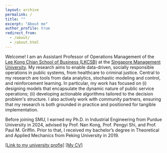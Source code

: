 ```yaml
---
layout: archive
permalink: /
title: ""
excerpt: "About me"
author_profile: true
redirect_from: 
  - /about/
  - /about.html
---
```

<!-- Google Search Console verification code -->
<meta name="google-site-verification" content="OrbqbGHi0mh8xqpqsPJnfTkl3_q207b0IypJEYfXSoo" />

<!-- Google tag (gtag.js) -->
<script async src="https://www.googletagmanager.com/gtag/js?id=G-P44T7G85MC"></script>
<script>
  window.dataLayer = window.dataLayer || [];
  function gtag(){dataLayer.push(arguments);}
  gtag('js', new Date());

  gtag('config', 'G-P44T7G85MC');
</script>
Welcome! I am an Assistant Professor of Operations Management of the [Lee Kong Chian School of Business (LKCSB)](https://business.smu.edu.sg) at the [Singapore Management University](https://www.smu.edu.sg). My research aims to enable data-driven, socially responsible operations in public systems, from healthcare to criminal justice. Central to my research are tools from data analytics, stochastic modeling and control, and reinforcement learning. In particular, my work has focused on (i) designing models that encapsulate the dynamic nature of public service operations; (ii) developing actionable algorithms tailored to the decision problem's structure. I also actively work with community partners, ensuring that my research is both grounded in practice and positioned for tangible implementation. 

Before joining SMU, I earned my Ph.D. in Industrial Engineering from Purdue University in 2024, advised by Prof. Nan Kong, Prof. Pengyi Shi, and Prof. Paul M. Griffin. Prior to that, I received my bachelor’s degree in Theoretical and Applied Mechanics from Peking University in 2019. 

[[Link to my university profle]](https://faculty.smu.edu.sg/profile/xiaoquan-gao-7966) [[My CV]](https://xiaoquanhi.github.io/web/cv/)

<!-- 
## News
- I will join [Singapore Management University](https://www.smu.edu.sg) as an Assistant Professor of [Operations Management](https://business.smu.edu.sg/disciplines/operations-management) in January 2025!
## Recent Talks at INFORMS Annual Meeting 2023
  - _Title: Stopping The Revolving Door: MDP-based Decision Support For Community Corrections Placement_
       - **Session MC63** - Service Science Best Student Paper Award Competition (II); October 16, 12:45 PM - 2:00 PM, CC-West 102B
       - **Session ME13** - Decision Analysis Society Award Ceremony; October 16, 4:00 PM - 5:15 PM, CC-North 125A
       - **Session TA21** - Healthcare Analytics and Sequential Decision Making; October 17, 8:00 AM - 9:15 AM, CC-North 128B
  - _Title: Shortening Emergency Medical Response Time with Unmanned Aerial Vehicle-Ambulance Joint Operations_
       - **Session TE21** - Innovations in Healthcare Operations for Improved Patient Outcomes; October 17, 4:00 PM - 5:15 PM, CC-North 128B
-->

